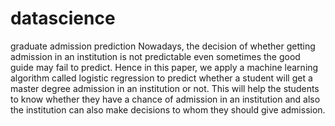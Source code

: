 # datascience
graduate admission prediction
Nowadays, the decision of whether getting admission in an institution is not predictable even sometimes the good guide may fail to predict. Hence in this paper, we apply a machine learning algorithm called logistic regression to predict whether a student will get a master degree admission in an institution or not. This will help the students to know whether they have a chance of admission in an institution and also the institution can also make decisions to whom they should give admission.
